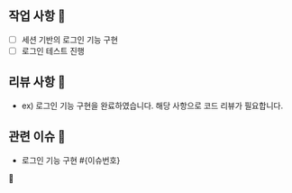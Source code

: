 ## 작업 사항 📝
- [ ] 세션 기반의 로그인 기능 구현 
- [ ] 로그인 테스트 진행 

## 리뷰 사항 🔨
- ex) 로그인 기능 구현을 완료하였습니다. 해당 사항으로 코드 리뷰가 필요합니다.

## 관련 이슈 🎯
- 로그인 기능 구현 #{이슈번호}


